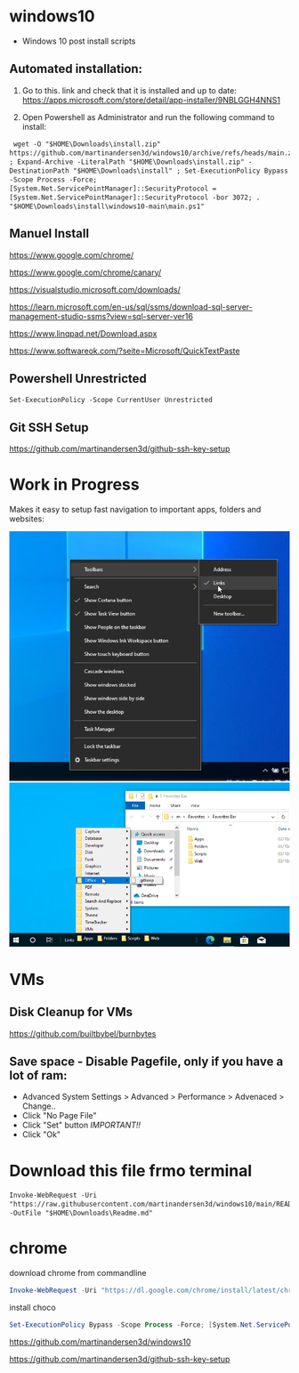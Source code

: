 # windows10
- Windows 10 post install scripts

## Automated installation:

1. Go to this. link and check that it is installed and up to date:
https://apps.microsoft.com/store/detail/app-installer/9NBLGGH4NNS1

2. Open Powershell as Administrator and run the following command to install:
```
 wget -O "$HOME\Downloads\install.zip" https://github.com/martinandersen3d/windows10/archive/refs/heads/main.zip ; Expand-Archive -LiteralPath "$HOME\Downloads\install.zip" -DestinationPath "$HOME\Downloads\install" ; Set-ExecutionPolicy Bypass -Scope Process -Force; [System.Net.ServicePointManager]::SecurityProtocol = [System.Net.ServicePointManager]::SecurityProtocol -bor 3072; . "$HOME\Downloads\install\windows10-main\main.ps1"
```


## Manuel Install

https://www.google.com/chrome/

https://www.google.com/chrome/canary/

https://visualstudio.microsoft.com/downloads/

https://learn.microsoft.com/en-us/sql/ssms/download-sql-server-management-studio-ssms?view=sql-server-ver16

https://www.linqpad.net/Download.aspx

https://www.softwareok.com/?seite=Microsoft/QuickTextPaste


## Powershell Unrestricted

```
Set-ExecutionPolicy -Scope CurrentUser Unrestricted
```

## Git SSH Setup
https://github.com/martinandersen3d/github-ssh-key-setup

# Work in Progress

Makes it easy to setup fast navigation to important apps, folders and websites:

![image](./images/taskbarlinks.png)
![image](./images/linkpreview.png)

# VMs

## Disk Cleanup for VMs
https://github.com/builtbybel/burnbytes

## Save space - Disable Pagefile, only if you have a lot of ram:
- Advanced System Settings > Advanced > Performance > Advenaced > Change..
- Click "No Page File"
- Click "Set" button _IMPORTANT!!_
- Click "Ok"

# Download this file frmo terminal
```
Invoke-WebRequest -Uri "https://raw.githubusercontent.com/martinandersen3d/windows10/main/README.md"  -OutFile "$HOME\Downloads\Readme.md"
```

# chrome
download chrome from commandline


```ps1
Invoke-WebRequest -Uri "https://dl.google.com/chrome/install/latest/chrome_installer.exe" -OutFile "$HOME\Downloads\chrome_installer.exe"
```


install choco

```ps1
Set-ExecutionPolicy Bypass -Scope Process -Force; [System.Net.ServicePointManager]::SecurityProtocol = [System.Net.ServicePointManager]::SecurityProtocol -bor 3072; iex ((New-Object System.Net.WebClient).DownloadString('https://community.chocolatey.org/install.ps1'))
```

https://github.com/martinandersen3d/windows10

https://github.com/martinandersen3d/github-ssh-key-setup




